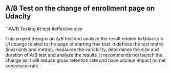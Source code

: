 ## A/B Test on the change of enrollment page on Udacity

``#A/B Testing #t test #effective size 

This project designs an A/B test and analyze the result related to Udacity's UI change related to the page of starting free trial. It defines the test metric (invariants and metric), measures the variability, determines the size and duration of A/B test and analyze the results. It recommends not launch the change as it will reduce gross retention rate and have unclear impact on net conversion rate.
